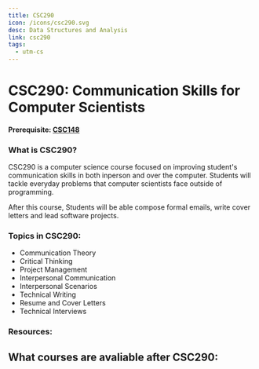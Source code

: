 ```yaml
---
title: CSC290
icon: /icons/csc290.svg
desc: Data Structures and Analysis
link: csc290
tags:
  - utm-cs
---
```


# CSC290: Communication Skills for Computer Scientists

#### Prerequisite: [CSC148](./csc148)

<grid-1-x-2 title="Fall 2019 Class Website" img-src="https://i.imgur.com/1APtR8j.png" link="https://www.cs.toronto.edu/~lczhang/290/" desc="All credits to Lisa Zhang" button="Check it out!"></grid-1-x-2>

<ExamText class-code="CSC290"></ExamText>

### What is CSC290?

CSC290 is a computer science course focused on improving student's communication
skills in both inperson and over the computer. Students will tackle everyday
problems that computer scientists face outside of programming.

After this course, Students will be able compose formal emails, write cover
letters and lead software projects.

### Topics in CSC290:

- Communication Theory
- Critical Thinking
- Project Management
- Interpersonal Communication
- Interpersonal Scenarios
- Technical Writing
- Resume and Cover Letters
- Technical Interviews

### Resources:

<grid-1-x-2 title="Improve your Interpersonal Skills with Google" :reversed="true" img-src="https://www.datocms-assets.com/7756/1579108013-interpersonal-skills-1.png?w=1000&q=70&auto=compress,format,enhance" link="https://learndigital.withgoogle.com/digitalgarage/course/effective-networking/lesson/194" desc="A quick video on developing interpersonal skills" button="Check it out!"></grid-1-x-2>

## What courses are avaliable after CSC290:

<Accordion :data="['CSC301', 'CSC320', 'CSC324', 'CSC333', 'CSC338', 'CSC343', 'CSC347', 'CSC358', 'CSC363', 'CSC367', 'CSC369', 'CSC373', 'CSC384', 'CSC404', 'CSC422', 'CSC427', 'CSC448', 'CSC458', 'CSC469', 'CSC488', 'CSC490', 'CSC492', 'CSC493']"></Accordion>
